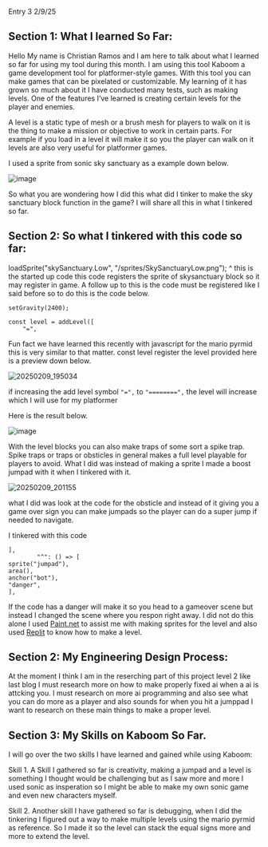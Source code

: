 Entry 3
2/9/25

## Section 1: What I learned So Far:
Hello My name is Christian Ramos and I am here to talk about what I learned so far for using my tool during this month. I am using this tool Kaboom a game development tool for platformer-style games. With this tool you can make games that can be pixelated or customizable. My learning of it has grown so much about it I have conducted many tests, such as making levels. One of the features I’ve learned is creating certain levels for the player and enemies.

A level is a static type of mesh or a brush mesh for players to walk on it is the thing to make a mission or objective to work in certain parts.
For example if you load in a level it will make it so you the player can walk on it levels are also very useful for platformer games.

I used a sprite from sonic sky sanctuary as a example down below.

![image](https://github.com/user-attachments/assets/8d6ecfaf-fb22-4873-8051-9024af92367c)

So what you are wondering how I did this what did I tinker to make the sky sanctuary block function in the game? I will share all this in what I tinkered so far.

## Section 2: So what I tinkered with this code so far:

loadSprite("skySanctuary.Low", "/sprites/SkySanctuaryLow.png");
^ this is the started up code this code registers the sprite of skysanctuary block so it may register in game.
A follow up to this is the code must be registered like I said before so to do this is the code below.
```
setGravity(2400);

const level = addLevel([
    "=",
```
Fun fact we have learned this recently with javascript for the mario pyrmid this is very similar to that matter.
const level register the level provided here is a preview down below.

![20250209_195034](https://github.com/user-attachments/assets/25d5dba4-04d4-47b6-b5af-02b2b8c4383c)

if increasing the add level symbol `"=",` to `"========",` the level will increase which I will use for my platformer 

Here is the result below.

![image](https://github.com/user-attachments/assets/a3d93f05-ad8e-4538-90e2-97acfac0c89c)

With the level blocks you can also make traps of some sort a spike trap.
Spike traps or traps or obsticles in general makes a full level playable for players to avoid.
What I did was instead of making a sprite I made a boost jumpad with it when I tinkered with it.

![20250209_201155](https://github.com/user-attachments/assets/3213b9c6-910f-4bdc-b259-c838fabb6573)

what I did was look at the code for the obsticle and instead of it giving you a game over sign you can make jumpads
so the player can do a super jump if needed to navigate.

I tinkered with this code

```
],
        "^": () => [
sprite("jumpad"),
area(),
anchor("bot"),
"danger",
],
```

If the code has a danger will make it so you head to a gameover scene but instead I changed the scene where you respon right away.
I did not do this alone I used [Paint.net](https://www.getpaint.net/) to assist me with making sprites for the level and also used [Replit](https://www.youtube.com/watch?v=hgReGsh5xVU) to know how to make
a level.

## Section 2: My Engineering Design Process:
At the moment I think I am in the reserching part of this project level 2 like last blog I must research more on how to make properly fixed ai when a ai is attcking you. I must research on more ai programming and also 
see what you can do more as a player and also sounds for when you hit a jumppad I want to research on these main things to make a proper level.

## Section 3: My Skills on Kaboom So Far.
I will go over the two skills I have learned and gained while using Kaboom:

Skill 1. A Skill I gathered so far is creativity, making a jumpad and a level is something I thought would be challenging but as I saw more and more I used sonic as insperation so 
I might be able to make my own sonic game and even new characters myself.

Skill 2. Another skill I have gathered so far is debugging, when I did the tinkering I figured out a way to make multiple levels using the mario pyrmid as reference. 
So I made it so the level can stack the equal signs more and more to extend the level.


